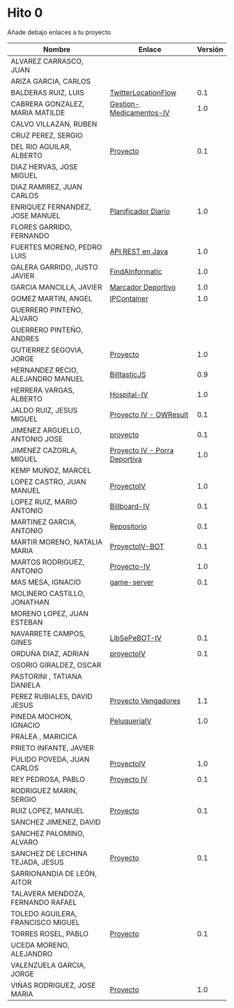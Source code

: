 
# Hito 0

Añade debajo enlaces a tu proyecto

| Nombre | Enlace | Versión |
|--------|--------|---------|
| ALVAREZ CARRASCO, JUAN| | |
| ARIZA GARCIA, CARLOS| | |
| BALDERAS RUIZ, LUIS| [TwitterLocationFlow](https://github.com/luisbalru/TwitterLocationFlow) | 0.1 |
| CABRERA GONZALEZ, MARIA MATILDE|[Gestion-Medicamentos-IV](https://github.com/mati3/Gestion-Medicamentos-IV) |1.0 |
| CALVO VILLAZAN, RUBEN| | |
| CRUZ PEREZ, SERGIO| | |
| DEL RIO AGUILAR, ALBERTO| [Proyecto](https://github.com/berbus/proyectoIV) | 0.1 |
| DIAZ HERVAS, JOSE MIGUEL| | |
| DIAZ RAMIREZ, JUAN CARLOS| | |
| ENRIQUEZ FERNANDEZ, JOSE MANUEL|[Planificador Diario](https://github.com/jomaenfe/Planificador_diario-IV1819) |1.0|
| FLORES GARRIDO, FERNANDO| | |
| FUERTES MORENO, PEDRO LUIS|[API REST en Java](https://github.com/pedroluisfuertes/iv-proyecto)|1.0|
| GALERA GARRIDO, JUSTO JAVIER|[FindAInformatic](https://github.com/JotaGalera/FindAInformatic) | 1.0 |
| GARCIA MANCILLA, JAVIER|[Marcador Deportivo](https://github.com/JaviMancilla/MarcadorDeportivo_IV1819.git) |1.0|
| GOMEZ MARTIN, ANGEL| [IPContainer](https://github.com/harvestcore/IPContainer) | 1.0 |
| GUERRERO PINTEÑO, ALVARO| | |
| GUERRERO PINTEÑO, ANDRES| | |
| GUTIERREZ SEGOVIA, JORGE|[Proyecto](https://github.com/Saytes/BirthBot) |1.0|
| HERNANDEZ RECIO, ALEJANDRO MANUEL| [BilltasticJS](https://github.com/alexhzr/BilltasticJS) | 0.9 |
| HERRERA VARGAS, ALBERTO|[Hospital-IV](https://github.com/alberturria/Hospital-IV) | 1.0 |
| JALDO RUIZ, JESUS MIGUEL|[Proyecto IV - OWResult](https://github.com/JmZero/Proyecto-IV)|0.1|
| JIMENEZ ARGUELLO, ANTONIO JOSE|[proyecto](https://github.com/antonioJ95/ProyectoIV) | 0.1 |
| JIMENEZ CAZORLA, MIGUEL|[Proyecto IV - Porra Deportiva](https://github.com/iMiguel10/Proyecto-IV-Porra-Deportiva-)|1.0|
| KEMP MUÑOZ, MARCEL| | |
| LOPEZ CASTRO, JUAN MANUEL| [ProyectoIV](https://github.com/juanmaLC/ProyectoIV)|1.0 |
| LOPEZ RUIZ, MARIO ANTONIO| [Billboard-IV](https://github.com/marioanloru/Billboard-IV) | 0.1 |
| MARTINEZ GARCIA, ANTONIO|[Repositorio](https://github.com/antoniomg89/Project-Z) |0.1|
| MARTIR MORENO, NATALIA MARIA|[ProyectoIV-BOT](https://github.com/natalia2911/ProyectoIV-BOT) |0.1|
| MARTOS RODRIGUEZ, ANTONIO|[Proyecto-IV](https://github.com/toniMR/Proyecto-IV) |1.0|
| MAS MESA, IGNACIO | [game-server](https://github.com/cronos2/game-server) | 0.1 |
| MOLINERO CASTILLO, JONATHAN| | |
| MORENO LOPEZ, JUAN ESTEBAN| | |
| NAVARRETE CAMPOS, GINES|[LibSePeBOT-IV](https://github.com/GinesNC/LibSePeBOT-IV) |0.1|
| ORDUÑA DIAZ, ADRIAN|[proyectoIV](https://github.com/adriordi/proyectoIV) | 0.1 |
| OSORIO GIRALDEZ, OSCAR| | |
| PASTORINI , TATIANA DANIELA| | |
| PEREZ RUBIALES, DAVID JESUS| [Proyecto Vengadores](https://github.com/Davidj231996/Proyecto-Vengadores)| 1.1|
| PINEDA MOCHON, IGNACIO| [PeluqueriaIV](https://github.com/nachop97m/PeluqueriaIV) | 1.0 |
| PRALEA , MARICICA| | |
| PRIETO INFANTE, JAVIER| | |
| PULIDO POVEDA, JUAN CARLOS|[ProyectoIV](https://github.com/jcpulido97/ProyectoIV) | 1.0 |
| REY PEDROSA, PABLO|[Proyecto IV](https://github.com/PFeynman/proyecto-iv) |0.1 |
| RODRIGUEZ MARIN, SERGIO| | |
| RUIZ LOPEZ, MANUEL | [Proyecto](https://github.com/manoliot/tiempo-aemet-bot) | 0.1 |
| SANCHEZ JIMENEZ, DAVID| | |
| SANCHEZ PALOMINO, ALVARO| | |
| SANCHEZ DE LECHINA TEJADA, JESUS|[Proyecto](https://github.com/jojelupipa/Proyecto_IV) |0.1|
| SARRIONANDIA DE LEÓN, AITOR| | |
| TALAVERA MENDOZA, FERNANDO RAFAEL| | |
| TOLEDO AGUILERA, FRANCISCO MIGUEL| | |
| TORRES ROSEL, PABLO|[Proyecto](https://github.com/pablotr9/proyecto-IV) |0.1|
| UCEDA MORENO, ALEJANDRO| | |
| VALENZUELA GARCIA, JORGE| | |
| VIÑAS RODRIGUEZ, JOSE MARIA |[Proyecto](https://github.com/joseviro/ProyectoTPV)|1.0|
